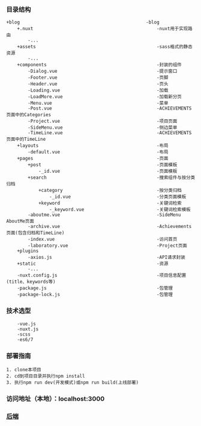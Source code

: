 ### 目录结构
    +blog                                               -blog
        +.nuxt                                              -nuxt用于实现路由
            -...
        +assets                                             -sass格式的静态资源
            -...
        +components                                         -封装的组件
            -Dialog.vue                                     -提示窗口
            -Footer.vue                                     -页脚
            -Header.vue                                     -页头
            -Loading.vue                                    -加载
            -LoadMore.vue                                   -加载新分页
            -Menu.vue                                       -菜单
            -Post.vue                                       -ACHIEVEMENTS页面中的Categories
            -Project.vue                                    -项目页面
            -SideMenu.vue                                   -侧边菜单
            -TimeLine.vue                                   -ACHIEVEMENTS页面中的TimeLine
        +layouts                                            -布局
            -default.vue                                    -布局
        +pages                                              -页面
            +post                                           -页面模板
                -_id.vue                                    -页面模板
            +search                                         -搜索组件与按分类归档
                +category                                   -按分类归档
                    -_id.vue                                -分类页面模板
                +keyword                                    -关键词检索
                    -_keyword.vue                           -关键词检索模板
            -aboutme.vue                                    -SideMenu AboutMe页面
            -archive.vue                                    -Achievements页面(包含归档和TimeLine)
            -index.vue                                      -访问首页
            -laboratory.vue                                 -Project页面
        +plugins
            -axios.js                                       -API请求封装
        +static                                             -资源
            -...
        -nuxt.config.js                                     -项目信息配置(title、keywords等)
        -package.js                                         -包管理
        -package-lock.js                                    -包管理
        
### 技术选型
 	    -vue.js
 	    -nuxt.js
 	    -scss
 	    -es6/7
        
### 部署指南
    1. clone本项目
    2. cd到项目目录并执行npm install
    3. 执行npm run dev(开发模式)或npm run build(上线部署)

### 访问地址（本地）：localhost:3000

### [后端](https://github.com/Chaos-Wang/personal-profile-backmanagement)
